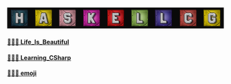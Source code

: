 ![Profile Haskellcg](https://github.com/haskellcg/HASKELLCG/blob/main/haskellcg.png)

#### [🌱🌱🌱 Life_Is_Beautiful](https://github.com/haskellcg/Life_Is_Beautiful)
#### [🌱🌱🌱 Learning_CSharp](https://github.com/haskellcg/Learning_CSharp)

#### [🌱🌱🌱 emoji](https://www.webfx.com/tools/emoji-cheat-sheet/)
